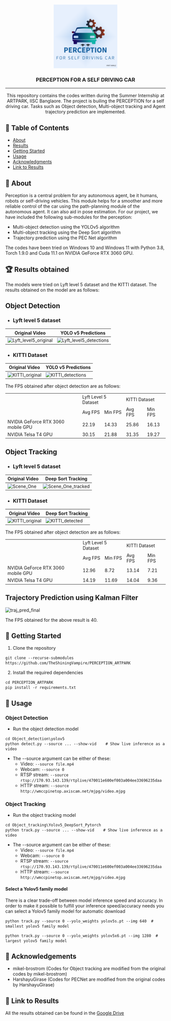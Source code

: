 <p align="center">
  <a href="" rel="noopener">
 <img width=200px height=200px src="https://github.com/TheShiningVampire/PERCEPTION-ARTPARK/blob/main/PERCEPTION_Logo.png"></a>
</p>

<h3 align="center">PERCEPTION FOR A SELF DRIVING CAR</h3>

<div align="center">
<!-- 
[![Status](https://img.shields.io/badge/status-active-success.svg)]()
[![GitHub Issues](https://img.shields.io/github/issues/kylelobo/The-Documentation-Compendium.svg)](https://github.com/kylelobo/The-Documentation-Compendium/issues)
[![GitHub Pull Requests](https://img.shields.io/github/issues-pr/kylelobo/The-Documentation-Compendium.svg)](https://github.com/kylelobo/The-Documentation-Compendium/pulls)
[![License](https://img.shields.io/badge/license-MIT-blue.svg)](/LICENSE) -->

</div>

---

<p align="center"> This repository contains the codes written during the Summer Internship at ARTPARK, IISC Banglaore. The project is builing the PERCEPTION for a self driving car. Tasks such as Object detection, Multi-object tracking and Agent trajectory prediction are implemented.
    <br> 
</p>

## 📝 Table of Contents

- [About](#about)
- [Results](#results)
- [Getting Started](#getting_started)
- [Usage](#usage)
- [Acknowledgments](#acknowledgement)
- [Link to Results](#result_link)
## 🧐 About <a name = "about"></a>
Perception is a central problem for any autonomous
agent, be it humans, robots or self-driving vehicles. This
module helps for a smoother and more reliable control of
the car using the path-planning module of the autonomous
agent. It can also aid in pose estimation. For our project,
we have included the following sub-modules for the perception:
- Multi-object detection using the YOLOv5 algorithm
- Multi-object tracking using the Deep Sort algorithm
- Trajectory prediction using the PEC Net algorithm

The codes have been tried on Windows 10 and Windows 11 with Python 3.8, Torch 1.9.0 and Cuda 11.1 on NVIDIA GeForce RTX 3060 GPU.
## :trophy: Results obtained <a name = "results"></a>

The models were tried on Lyft level 5 dataset and the KITTI dataset.
The results obtained on the model are as follows:
## **Object Detection** 
- ### Lyft level 5 dataset

Original Video | YOLO v5 Predictions
--- | ---
![Lyft_level5_original](https://user-images.githubusercontent.com/55876739/132419488-98b0fc4c-8ecd-4b0e-9477-5cbe37f5c695.gif)  | ![Lyft_level5_detections](https://user-images.githubusercontent.com/55876739/132420202-de724efb-35b5-4d6e-9da0-344f9b73cea4.gif)


- ### KITTI Dataset

Original Video | YOLO v5 Predictions
--- | ---
![KITTI_original](https://user-images.githubusercontent.com/55876739/132419729-c7f44f0c-0fea-49a1-b465-82da58dca1f9.gif) | ![KITTI_detections](https://user-images.githubusercontent.com/55876739/132419750-6283628a-df3e-4465-8c70-4c10765ffa75.gif)

The FPS obtained after object detection are as follows:
<center>
<table>
  <tr>
    <td> </td>
    <td colspan="2">Lyft Level 5 Dataset</td>
    <td colspan="2">KITTI Dataset</td>
  </tr>
  <tr>
    <td> </td>
    <td>Avg FPS</td> <td> Min FPS</td>
    <td>Avg FPS</td> <td> Min FPS</td>
  </tr>
  <tr>
    <td>NVIDIA GeForce RTX 3060 mobile GPU</td>
    <td>22.19</td>
    <td>14.33</td>
    <td>25.86</td>
    <td>16.13</td>
  </tr>
  <tr>
    <td>NVIDIA Telsa T4 GPU</td>
    <td>30.15</td>
    <td>21.88</td>
    <td>31.35</td>
    <td>19.27</td>
  </tr>
</table>
</center>

## **Object Tracking** 

- ### Lyft level 5 dataset

Original Video | Deep Sort Tracking
--- | ---
![Scene_One](https://user-images.githubusercontent.com/55876739/134780076-04073d21-5cc2-4cab-a9ce-39923d9848fa.gif) | ![Scene_One_tracked](https://user-images.githubusercontent.com/55876739/134780081-0cd22132-ca90-42c9-b2c1-44c8c03883b1.gif)


- ### KITTI Dataset

Original Video | Deep Sort Tracking
--- | ---
![KITTI_original](https://user-images.githubusercontent.com/55876739/134780100-d585b125-10f1-43ea-8e75-1d6dce2a1527.gif) | ![KITTI_detected](https://user-images.githubusercontent.com/55876739/134780104-7302e390-8527-46d4-b10d-42e32eadc9ac.gif)

The FPS obtained after object detection are as follows:
<center>
<table>
  <tr>
    <td> </td>
    <td colspan="2">Lyft Level 5 Dataset</td>
    <td colspan="2">KITTI Dataset</td>
  </tr>
  <tr>
    <td> </td>
    <td>Avg FPS</td> <td> Min FPS</td>
    <td>Avg FPS</td> <td> Min FPS</td>
  </tr>
  <tr>
    <td>NVIDIA GeForce RTX 3060 mobile GPU</td>
    <td>12.96</td>
    <td>8.72</td>
    <td>13.14</td>
    <td>7.21</td>
  </tr>
  <tr>
    <td>NVIDIA Telsa T4 GPU</td>
    <td>14.19</td>
    <td>11.69</td>
    <td>14.04</td>
    <td>9.36</td>
  </tr>
</table>
</center>

## **Trajectory Prediction using Kalman Filter**

![traj_pred_final](https://user-images.githubusercontent.com/55876739/204935316-ba7ed6b9-383c-4c3b-bea6-eaf01158f7a8.gif)

The FPS obtained for the above result is 40.

## 🏁 Getting Started <a name = "getting_started"></a>

1. Clone the repository
```
git clone --recurse-submodules https://github.com/TheShiningVampire/PERCEPTION_ARTPARK
```
2. Install the required dependencies
```
cd PERCEPTION_ARTPARK
pip install -r requirements.txt
```

## 🎈 Usage <a name="usage"></a>
### Object Detection
* Run the object detection model
```
cd Object_detection\yolov5
python detect.py --source ... --show-vid    # Show live inference as a video
```
- The --source argument can be either of these:
  - Video:  `--source file.mp4`
   - Webcam:  `--source 0`
   - RTSP stream:  `--source rtsp://170.93.143.139/rtplive/470011e600ef003a004ee33696235daa`
   - HTTP stream:  `--source http://wmccpinetop.axiscam.net/mjpg/video.mjpg`


### Object Tracking
* Run the object tracking model
```
cd Object_tracking\Yolov5_DeepSort_Pytorch
python track.py --source ... --show-vid    # Show live inference as a video
```
- The --source argument can be either of these:
  - Video:  `--source file.mp4`
   - Webcam:  `--source 0`
   - RTSP stream:  `--source rtsp://170.93.143.139/rtplive/470011e600ef003a004ee33696235daa`
   - HTTP stream:  `--source http://wmccpinetop.axiscam.net/mjpg/video.mjpg`

#### Select a Yolov5 family model

There is a clear trade-off between model inference speed and accuracy. In order to make it possible to fulfill your inference speed/accuracy needs
you can select a Yolov5 family model for automatic download

```
python track.py --source 0 --yolo_weights yolov5s.pt --img 640  # smallest yolov5 family model
```

```
python track.py --source 0 --yolo_weights yolov5x6.pt --img 1280  # largest yolov5 family model
```
## 🎉 Acknowledgements <a name = "acknowledgement"></a>

- mikel-brostrom (Codes for Object tracking are modified from the original codes by mikel-brostrom)
- HarshayuGirase (Codes for PECNet are modified from the original codes by HarshayuGirase)


## :link: Link to Results <a name = "result_link"></a>

All the results obtained can be found in the [Google Drive](https://drive.google.com/drive/folders/1l3J2DoIQZ52VDvhxMWD95VKINWJgvWmY?usp=sharing)
